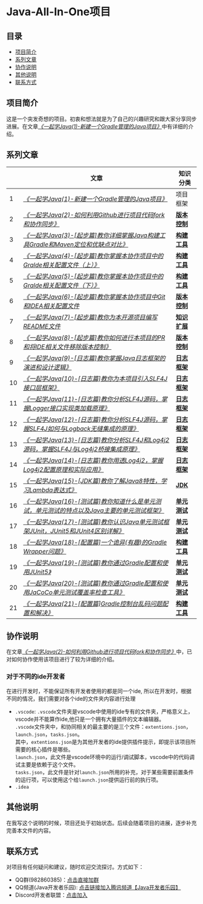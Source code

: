 # Java-All-In-One项目

## 目录
- [项目简介](#项目简介)
- [系列文章](#系列文章)
- [协作说明](#协作说明)
- [其他说明](#其他说明)
- [联系方式](#联系方式)

## 项目简介

这是一个突发奇想的项目。初衷和想法就是为了自己的兴趣研究和跟大家分享同步进展。在文章[*《一起学Java(1)-新建一个Gradle管理的Java项目》*](https://www.coderli.com/java-go-1-new-gradle-project/)中有详细的介绍。

## 系列文章

|    | 文章                                                                                                                                | 知识分类                                                                         | 
|----|-----------------------------------------------------------------------------------------------------------------------------------|------------------------------------------------------------------------------|
| 1  | [*《一起学Java(1)-新建一个Gradle管理的Java项目》*](https://www.coderli.com/java-go-1-new-gradle-project/)                                       | 项目框架                                                                         |
| 2  | [*《一起学Java(2)-如何利用Github进行项目代码fork和协作同步》*](https://www.coderli.com/java-go-2-how-to-work-on-github/)                              | [**版本控制**](https://www.coderli.com/tags/git/)                                |
| 3  | [*《一起学Java(3)-[起步篇]教你详细掌握Java构建工具Gradle和Maven定位和优缺点对比》*](https://www.coderli.com/java-go-3-gradle-vs-maven/)                      | [**构建工具**](https://www.coderli.com/tags/gradle/)                             |
| 4  | [*《一起学Java(4)-[起步篇]教你掌握本协作项目中的Gralde相关配置文件（上）》*](https://www.coderli.com/java-go-4-project-config-files-intro-gradle-one/)        | [**构建工具**](https://www.coderli.com/tags/gradle/)                             |
| 5  | [*《一起学Java(5)-[起步篇]教你掌握本协作项目中的Gralde相关配置文件（下）》*](https://www.coderli.com/java-go-5-project-config-files-intro-gradle-two/)        | [**构建工具**](https://www.coderli.com/tags/gradle/)                             |
| 6  | [*《一起学Java(6)-[起步篇]教你掌握本协作项目中Git和IDEA相关配置文件*](https://www.coderli.com/java-go-6-project-config-files-intro-git-idea/)             | [**版本控制**](https://www.coderli.com/tags/git/)                                |
| 7  | [*《一起学Java(7)-[起步篇]教你为本开源项目编写README文件*](https://www.coderli.com/java-go-7-write-readme-for-the-project/)                          | [**知识扩展**](https://www.coderli.com/categories/%E7%9F%A5%E8%AF%86%E6%89%A9%E5%B1%95/) |
| 8  | [*《一起学Java(8)-[起步篇]教你如何进行本项目的PR和将IDE相关文件移除版本控制》*](https://www.coderli.com/java-go-8-first-pr-and-remove-all-ide-files/)           | [**版本控制**](https://www.coderli.com/tags/git/)                                |
| 9  | [*《一起学Java(9)-[日志篇]教你掌握Java日志框架的演进和设计逻辑》*](https://www.coderli.com/java-go-9-import-log-one/)                                     | [**日志框架**](https://www.coderli.com/tags/log/)                                |
| 10 | [*《一起学Java(10)-[日志篇]教你为本项目引入SLF4J接口层框架》*](https://www.coderli.com/java-go-10-import-log-two/)                                     | [**日志框架**](https://www.coderli.com/tags/log/)                                |
| 11 | [*《一起学Java(11)-[日志篇]教你分析SLF4J源码，掌握Logger接口实现类加载原理》*](https://www.coderli.com/java-go-11-import-log-three/)                        | [**日志框架**](https://www.coderli.com/tags/log/)                                |
| 12 | [*《一起学Java(12)-[日志篇]教你分析SLF4J源码，掌握SLF4J如何与Logback无缝集成的原理》*](https://www.coderli.com/java-go-12-import-log-four-logback/)          | [**日志框架**](https://www.coderli.com/tags/log/)                                |
| 13 | [*《一起学Java(13)-[日志篇]教你分析SLF4J和Log4j2源码，掌握SLF4J与Log4j2桥接集成原理》*](https://www.coderli.com/java-go-13-import-log-five-log4j2-slf4j2/) | [**日志框架**](https://www.coderli.com/tags/log/)                                |
| 14 | [*《一起学Java(14)-[日志篇]教你用透Log4j2，掌握Log4j2配置原理和实际应用》*](https://www.coderli.com/java-go-14-log-six-log4j2-config/) | [**日志框架**](https://www.coderli.com/tags/log/)                                |
| 15 | [*《一起学Java(15)-[JDK篇]教你了解Java8特性，学习Lambda表达式》*](https://www.coderli.com/java-go-15-jdk-8-lambda/) | [**JDK**](https://www.coderli.com/tags/jdk/)                                 |
| 16 | [*《一起学Java(16)-[测试篇]教你知道什么是单元测试，单元测试的特点以及Java主要的单元测试框架》*](https://www.coderli.com/java-go-16-test-unittest-intro/) | [**单元测试**](https://www.coderli.com/tags/%E5%8D%95%E5%85%83%E6%B5%8B%E8%AF%95/) |
| 17 | [*《一起学Java(17)-[测试篇]教你认识Java单元测试框架JUnit，JUnit5和JUnit4区别详解》*](https://www.coderli.com/java-go-17-test-junit-intro/) | [**单元测试**](https://www.coderli.com/tags/%E5%8D%95%E5%85%83%E6%B5%8B%E8%AF%95/) |
| 18 | [*《一起学Java(18)-[配置篇]一个诡异(有趣)的Gradle Wrapper问题》*](https://www.coderli.com/java-go-18-gradle-wrapper-problem/) | [**构建工具**](https://www.coderli.com/tags/gradle/)|
| 19 | [*《一起学Java(19)-[测试篇]教你通过Gradle配置和使用JUnit5》*](https://www.coderli.com/java-go-19-test-junit5-config/) | [**单元测试**](https://www.coderli.com/tags/%E5%8D%95%E5%85%83%E6%B5%8B%E8%AF%95/)|
| 20 | [*《一起学Java(20)-[测试篇]教你通过Gradle配置和使用JaCoCo单元测试覆盖率检查工具》*](https://www.coderli.com/java-go-20-test-jacoco-config/) | [**单元测试**](https://www.coderli.com/tags/%E5%8D%95%E5%85%83%E6%B5%8B%E8%AF%95/)|
| 21 | [*《一起学Java(21)-[配置篇]Gradle控制台乱码问题配置和解决》*](https://www.coderli.com/java-go-21-gradle-idea-console-garbled/) | [**构建工具**](https://www.coderli.com/tags/gradle/)|

## 协作说明

在文章[*《一起学Java(2)-如何利用Github进行项目代码fork和协作同步》*](https://www.coderli.com/java-go-2-how-to-work-on-github/)中，已对如何协作使用该项目进行了较为详细的介绍。

### 对于不同的ide开发者
在进行开发时，不能保证所有开发者使用的都是同一个ide, 所以在开发时，根据不同的情况，我们需要对各个ide的文件夹内容进行处理  
- `.vscode`: `.vscode`文件夹是vscode中使用的ide专有的文件夹，严格意义上，vscode并不能算作ide,他只是一个拥有大量插件的文本编辑器。  
`.vscode`文件夹中，和协同相关的最主要的是三个文件：`extentions.json`，`launch.json`，`tasks.json`。  
其中，`extentions.json`是为其他开发者的ide提供插件提示，即提示该项目所需要的核心插件是哪些。  
`launch.json`，此文件是vscode环境中的运行/调试脚本，vscode中的代码调试主要是依赖于这个文件。  
`tasks.json`，此文件是针对`launch.json`所用的补充，对于某些需要前置条件的运行项，可以使用这个给`launch.json`提供运行前的执行项。  
- `.idea`  

## 其他说明

在我写这个说明的时候，项目还处于初始状态。后续会随着项目的进展，逐步补充完善本文件的内容。

## 联系方式

对项目有任何疑问和建议，随时欢迎交流探讨。方式如下：

- QQ群(982860385)：[点击直接加群](https://qm.qq.com/q/qwy4BSW9La)
- QQ频道(Java开发者乐园): [点击链接加入腾讯频道【Java开发者乐园】](https://pd.qq.com/s/dzb1xn6cd)
- Discord开发者联盟：[点击加入](https://discord.gg/x7fKGkE3zB)